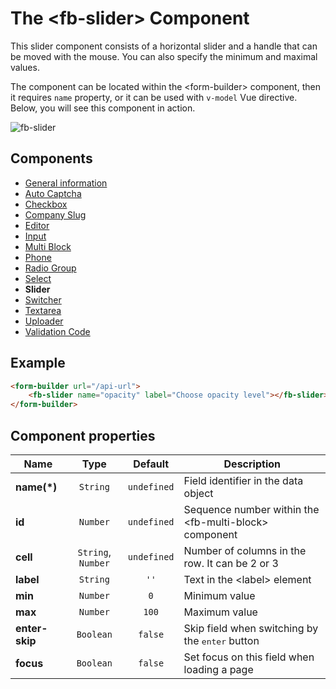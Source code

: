 # The &lt;fb-slider&gt; Component

This slider component consists of a horizontal slider and a handle that can be moved with the mouse. You can also specify the minimum and maximal values.

The component can be located within the &lt;form-builder&gt; component, then it requires `name` property, or it can be used with `v-model` Vue directive. Below, you will see this component in action.

![fb-slider](/assets/awema-pl/wiki/docs/fb-slider.gif)

## Components
* [General information](./form-builder.md)
* [Auto Captcha](./auto-captcha.md)
* [Checkbox](./checkbox.md)
* [Company Slug](./company-slug.md)
* [Editor](./editor.md)
* [Input](./input.md)
* [Multi Block](./multi-block.md)
* [Phone](./phone.md)
* [Radio Group](./radio-group.md)
* [Select](./select.md)
* **Slider**
* [Switcher](./switcher.md)
* [Textarea](./textarea.md)
* [Uploader](./uploader.md)
* [Validation Code](./code.md)

## Example

```html
<form-builder url="/api-url">
    <fb-slider name="opacity" label="Choose opacity level"></fb-slider>
</form-builder>
```

<form-builder url="/api-url">
    <fb-slider name="opacity" label="Choose opacity level"></fb-slider>
</form-builder>


## Component properties

| Name                | Type               | Default             | Description                                       |
|---------------------|:------------------:|:-------------------:|---------------------------------------------------|
| **name(*)**         | `String`           | `undefined`         | Field identifier in the data object               |
| **id**              | `Number`           | `undefined`         | Sequence number within the &lt;fb-multi-block&gt; component    |
| **cell**            | `String`, `Number` | `undefined`         | Number of columns in the row. It can be 2 or 3    |
| **label**           | `String`           | `''`                | Text in the &lt;label&gt; element                 |
| **min**             | `Number`           | `0`                 | Minimum value                                     |
| **max**             | `Number`           | `100`               | Maximum value                                     |
| **enter-skip**      | `Boolean`          | `false`             | Skip field when switching by the <kbd>enter</kbd> button |
| **focus**           | `Boolean`          | `false`             | Set focus on this field when loading a page       |
